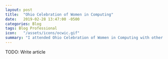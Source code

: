 ```yaml
---
layout: post
title:  "Ohio Celebration of Women in Computing"
date:   2019-02-28 13:47:00 -0500
categories: Blog
tags: Blog Professional
icon:   "/assets/icons/ocwic.gif"
summary: "I attended Ohio Celebration of Women in Computing with other UC students as a male ally."
---
```


TODO: Write article

